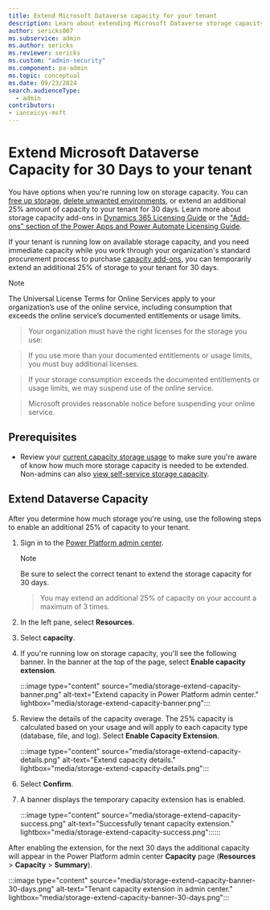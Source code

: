 ```yaml
---
title: Extend Microsoft Dataverse capacity for your tenant
description: Learn about extending Microsoft Dataverse storage capacity.
author: sericks007
ms.subservice: admin
ms.author: sericks
ms.reviewer: sericks
ms.custom: "admin-security"
ms.component: pa-admin
ms.topic: conceptual
ms.date: 09/23/2024
search.audienceType: 
  - admin
contributors:
- ianceicys-msft
---
```


# Extend Microsoft Dataverse Capacity for 30 Days to your tenant

You have options when you're running low on storage capacity. You can [free up storage](free-storage-space.md), [delete unwanted environments](delete-environment.md), or extend an additional 25% amount of capacity to your tenant for 30 days. Learn more about storage capacity add-ons in [Dynamics 365 Licensing Guide](https://go.microsoft.com/fwlink/p/?LinkId=866544) or the ["Add-ons" section of the Power Apps and Power Automate Licensing Guide](https://go.microsoft.com/fwlink/?linkid=2085130).

If your tenant is running low on available storage capacity, and you need immediate capacity while you work through your organization's standard procurement process to purchase [capacity add-ons](capacity-add-on.md), you can temporarily extend an additional 25% of storage to your tenant for 30 days.

> [!NOTE]
> The Universal License Terms for Online Services apply to your organization’s use of the online service, including consumption that exceeds the online service’s documented entitlements or usage limits.

> Your organization must have the right licenses for the storage you use:

> If you use more than your documented entitlements or usage limits, you must buy additional licenses.

> If your storage consumption exceeds the documented entitlements or usage limits, we may suspend use of the online service. 

> Microsoft provides reasonable notice before suspending your online service.

## Prerequisites

- Review your [current capacity storage usage](capacity-storage.md#verifying-your-microsoft-dataverse-capacity-based-storage-model) to make sure you're aware of know how much more storage capacity is needed to be extended. Non-admins can also [view self-service storage capacity](view-self-service-capacity.md).

## Extend Dataverse Capacity 

After you determine how much storage you're using, use the following steps to enable an additional 25% of capacity to your tenant.

1. Sign in to the [Power Platform admin center](https://admin.powerplatform.microsoft.com/resources/capacity).

   > [!Note]
   > Be sure to select the correct tenant to extend the storage capacity for 30 days. 

   > You may extend an additional 25% of capacity on your account a maximum of 3 times.

2. In the left pane, select **Resources**.

3. Select **capacity**.

4. If you're running low on storage capacity, you'll see the following banner. In the banner at the top of the page, select **Enable capacity extension**.
   
   :::image type="content" source="media/storage-extend-capacity-banner.png" alt-text="Extend capacity in Power Platform admin center." lightbox="media/storage-extend-capacity-banner.png":::

5. Review the details of the capacity overage. The 25% capacity is calculated based on your usage and will apply to each capacity type (database, file, and log). Select **Enable Capacity Extension**.

   :::image type="content" source="media/storage-extend-capacity-details.png" alt-text="Extend capacity details." lightbox="media/storage-extend-capacity-details.png":::

6. Select **Confirm**.

7. A banner displays the temporary capacity extension has is enabled. 

   :::image type="content" source="media/storage-extend-capacity-success.png" alt-text="Successfully tenant capacity extension." lightbox="media/storage-extend-capacity-success.png"::::::

After enabling the extension, for the next 30 days the additional capacity will appear in the Power Platform admin center **Capacity** page (**Resources** > **Capacity** > **Summary**).

   :::image type="content" source="media/storage-extend-capacity-banner-30-days.png" alt-text="Tenant capacity extension in admin center." lightbox="media/storage-extend-capacity-banner-30-days.png":::
